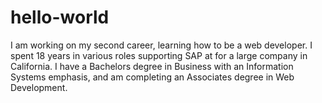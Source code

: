 # hello-world

I am working on my second career, learning how to be a web developer.  I spent 18 years in various roles supporting SAP at for a large company in California.  I have a Bachelors degree in Business with an Information Systems emphasis, and am completing an Associates degree in Web Development.
